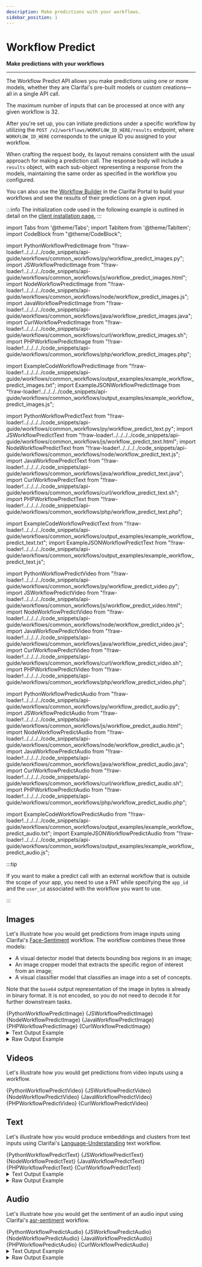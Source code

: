 ```yaml
---
description: Make predictions with your workflows.
sidebar_position: 1
---
```


# Workflow Predict

**Make predictions with your workflows**
<hr />

The Workflow Predict API allows you make predictions using one or more models, whether they are Clarifai's pre-built models or custom creations—all in a single API call.

The maximum number of inputs that can be processed at once with any given workflow is 32.

After you're set up, you can initiate predictions under a specific workflow by utilizing the `POST /v2/workflows/WORKFLOW_ID_HERE/results` endpoint, where `WORKFLOW_ID_HERE` corresponds to the unique ID you assigned to your workflow.

When crafting the request body, its layout remains consistent with the usual approach for making a prediction call. The response body will include a `results` object, with each sub-object representing a response from the models, maintaining the same order as specified in the workflow you configured.

You can also use the [Workflow Builder](https://docs.clarifai.com/portal-guide/workflows/workflow-builder) in the Clarifai Portal to build your workflows and see the results of their predictions on a given input.

:::info
The initialization code used in the following example is outlined in detail on the [client installation page.](https://docs.clarifai.com/api-guide/api-overview/api-clients/#client-installation-instructions)
:::

import Tabs from '@theme/Tabs';
import TabItem from '@theme/TabItem';
import CodeBlock from "@theme/CodeBlock";

import PythonWorkflowPredictImage from "!!raw-loader!../../../../code_snippets/api-guide/workflows/common_workflows/py/workflow_predict_images.py";
import JSWorkflowPredictImage from "!!raw-loader!../../../../code_snippets/api-guide/workflows/common_workflows/js/workflow_predict_images.html";
import NodeWorkflowPredictImage from "!!raw-loader!../../../../code_snippets/api-guide/workflows/common_workflows/node/workflow_predict_images.js";
import JavaWorkflowPredictImage from "!!raw-loader!../../../../code_snippets/api-guide/workflows/common_workflows/java/workflow_predict_images.java";
import CurlWorkflowPredictImage from "!!raw-loader!../../../../code_snippets/api-guide/workflows/common_workflows/curl/workflow_predict_images.sh";
import PHPWorkflowPredictImage from "!!raw-loader!../../../../code_snippets/api-guide/workflows/common_workflows/php/workflow_predict_images.php";

import ExampleCodeWorkflowPredictImage from "!!raw-loader!../../../../code_snippets/api-guide/workflows/common_workflows/output_examples/example_workflow_predict_images.txt";
import ExampleJSONWorkflowPredictImage from "!!raw-loader!../../../../code_snippets/api-guide/workflows/common_workflows/output_examples/example_workflow_predict_images.js";

import PythonWorkflowPredictText from "!!raw-loader!../../../../code_snippets/api-guide/workflows/common_workflows/py/workflow_predict_text.py";
import JSWorkflowPredictText from "!!raw-loader!../../../../code_snippets/api-guide/workflows/common_workflows/js/workflow_predict_text.html";
import NodeWorkflowPredictText from "!!raw-loader!../../../../code_snippets/api-guide/workflows/common_workflows/node/workflow_predict_text.js";
import JavaWorkflowPredictText from "!!raw-loader!../../../../code_snippets/api-guide/workflows/common_workflows/java/workflow_predict_text.java";
import CurlWorkflowPredictText from "!!raw-loader!../../../../code_snippets/api-guide/workflows/common_workflows/curl/workflow_predict_text.sh";
import PHPWorkflowPredictText from "!!raw-loader!../../../../code_snippets/api-guide/workflows/common_workflows/php/workflow_predict_text.php";

import ExampleCodeWorkflowPredictText from "!!raw-loader!../../../../code_snippets/api-guide/workflows/common_workflows/output_examples/example_workflow_predict_text.txt";
import ExampleJSONWorkflowPredictText from "!!raw-loader!../../../../code_snippets/api-guide/workflows/common_workflows/output_examples/example_workflow_predict_text.js";

import PythonWorkflowPredictVideo from "!!raw-loader!../../../../code_snippets/api-guide/workflows/common_workflows/py/workflow_predict_video.py";
import JSWorkflowPredictVideo from "!!raw-loader!../../../../code_snippets/api-guide/workflows/common_workflows/js/workflow_predict_video.html";
import NodeWorkflowPredictVideo from "!!raw-loader!../../../../code_snippets/api-guide/workflows/common_workflows/node/workflow_predict_video.js";
import JavaWorkflowPredictVideo from "!!raw-loader!../../../../code_snippets/api-guide/workflows/common_workflows/java/workflow_predict_video.java";
import CurlWorkflowPredictVideo from "!!raw-loader!../../../../code_snippets/api-guide/workflows/common_workflows/curl/workflow_predict_video.sh";
import PHPWorkflowPredictVideo from "!!raw-loader!../../../../code_snippets/api-guide/workflows/common_workflows/php/workflow_predict_video.php";

import PythonWorkflowPredictAudio from "!!raw-loader!../../../../code_snippets/api-guide/workflows/common_workflows/py/workflow_predict_audio.py";
import JSWorkflowPredictAudio from "!!raw-loader!../../../../code_snippets/api-guide/workflows/common_workflows/js/workflow_predict_audio.html";
import NodeWorkflowPredictAudio from "!!raw-loader!../../../../code_snippets/api-guide/workflows/common_workflows/node/workflow_predict_audio.js";
import JavaWorkflowPredictAudio from "!!raw-loader!../../../../code_snippets/api-guide/workflows/common_workflows/java/workflow_predict_audio.java";
import CurlWorkflowPredictAudio from "!!raw-loader!../../../../code_snippets/api-guide/workflows/common_workflows/curl/workflow_predict_audio.sh";
import PHPWorkflowPredictAudio from "!!raw-loader!../../../../code_snippets/api-guide/workflows/common_workflows/php/workflow_predict_audio.php";

import ExampleCodeWorkflowPredictAudio from "!!raw-loader!../../../../code_snippets/api-guide/workflows/common_workflows/output_examples/example_workflow_predict_audio.txt";
import ExampleJSONWorkflowPredictAudio from "!!raw-loader!../../../../code_snippets/api-guide/workflows/common_workflows/output_examples/example_workflow_predict_audio.js";

:::tip

If you want to make a predict call with an external workflow that is outside the scope of your app, you need to use a PAT while specifying the `app_id` and the `user_id` associated with the workflow you want to use. 

:::

## Images

Let's illustrate how you would get predictions from image inputs using Clarifai's [Face-Sentiment](https://clarifai.com/clarifai/main/workflows/Face-Sentiment) workflow. The workflow combines these three models: 

- A visual detector model that detects bounding box regions in an image;
- An image cropper model that extracts the specific region of interest from an image;
- A visual classifier model that classifies an image into a set of concepts.

Note that the `base64` output representation of the image in bytes is already in binary format. It is not encoded, so you do not need to decode it for further downstream tasks.

<Tabs>

<TabItem value="python" label="Python">
    <CodeBlock className="language-python">{PythonWorkflowPredictImage}</CodeBlock>
</TabItem>

<TabItem value="js_rest" label="JavaScript (REST)">
    <CodeBlock className="language-javascript">{JSWorkflowPredictImage}</CodeBlock>
</TabItem>

<TabItem value="nodejs" label="NodeJS">
    <CodeBlock className="language-javascript">{NodeWorkflowPredictImage}</CodeBlock>
</TabItem>

<TabItem value="java" label="Java">
    <CodeBlock className="language-java">{JavaWorkflowPredictImage}</CodeBlock>
</TabItem>

<TabItem value="php" label="PHP">
    <CodeBlock className="language-php">{PHPWorkflowPredictImage}</CodeBlock>
</TabItem>

<TabItem value="curl" label="cURL">
    <CodeBlock className="language-bash">{CurlWorkflowPredictImage}</CodeBlock>
</TabItem>

</Tabs>

<details>
  <summary>Text Output Example</summary>
    <CodeBlock className="language-text">{ExampleCodeWorkflowPredictImage}</CodeBlock>
</details>

<details>
  <summary>Raw Output Example</summary>
    <CodeBlock className="language-javascript">{ExampleJSONWorkflowPredictImage}</CodeBlock>
</details>

## Videos

Let's illustrate how you would get predictions from video inputs using a workflow.

<Tabs>

<TabItem value="python" label="Python">
    <CodeBlock className="language-python">{PythonWorkflowPredictVideo}</CodeBlock>
</TabItem>

<TabItem value="js_rest" label="JavaScript (REST)">
    <CodeBlock className="language-javascript">{JSWorkflowPredictVideo}</CodeBlock>
</TabItem>

<TabItem value="nodejs" label="NodeJS">
    <CodeBlock className="language-javascript">{NodeWorkflowPredictVideo}</CodeBlock>
</TabItem>

<TabItem value="java" label="Java">
    <CodeBlock className="language-java">{JavaWorkflowPredictVideo}</CodeBlock>
</TabItem>

<TabItem value="php" label="PHP">
    <CodeBlock className="language-php">{PHPWorkflowPredictVideo}</CodeBlock>
</TabItem>

<TabItem value="curl" label="cURL">
    <CodeBlock className="language-bash">{CurlWorkflowPredictVideo}</CodeBlock>
</TabItem>

</Tabs>

## Text

Let's illustrate how you would produce embeddings and clusters from text inputs using Clarifai's [Language-Understanding](https://clarifai.com/clarifai/main/workflows/Language-Understanding) text workflow.

<Tabs>

<TabItem value="python" label="Python">
    <CodeBlock className="language-python">{PythonWorkflowPredictText}</CodeBlock>
</TabItem>

<TabItem value="js_rest" label="JavaScript (REST)">
    <CodeBlock className="language-javascript">{JSWorkflowPredictText}</CodeBlock>
</TabItem>

<TabItem value="nodejs" label="NodeJS">
    <CodeBlock className="language-javascript">{NodeWorkflowPredictText}</CodeBlock>
</TabItem>

<TabItem value="java" label="Java">
    <CodeBlock className="language-java">{JavaWorkflowPredictText}</CodeBlock>
</TabItem>

<TabItem value="php" label="PHP">
    <CodeBlock className="language-php">{PHPWorkflowPredictText}</CodeBlock>
</TabItem>

<TabItem value="curl" label="cURL">
    <CodeBlock className="language-bash">{CurlWorkflowPredictText}</CodeBlock>
</TabItem>

</Tabs>

<details>
  <summary>Text Output Example</summary>
    <CodeBlock className="language-text">{ExampleCodeWorkflowPredictText}</CodeBlock>
</details>

<details>
  <summary>Raw Output Example</summary>
    <CodeBlock className="language-javascript">{ExampleJSONWorkflowPredictText}</CodeBlock>
</details>

## Audio

Let's illustrate how you would get the sentiment of an audio input using Clarifai's [asr-sentiment](https://clarifai.com/clarifai/main/workflows/asr-sentiment) workflow.

<Tabs>

<TabItem value="python" label="Python">
    <CodeBlock className="language-python">{PythonWorkflowPredictAudio}</CodeBlock>
</TabItem>

<TabItem value="js_rest" label="JavaScript (REST)">
    <CodeBlock className="language-javascript">{JSWorkflowPredictAudio}</CodeBlock>
</TabItem>

<TabItem value="nodejs" label="NodeJS">
    <CodeBlock className="language-javascript">{NodeWorkflowPredictAudio}</CodeBlock>
</TabItem>

<TabItem value="java" label="Java">
    <CodeBlock className="language-java">{JavaWorkflowPredictAudio}</CodeBlock>
</TabItem>

<TabItem value="php" label="PHP">
    <CodeBlock className="language-php">{PHPWorkflowPredictAudio}</CodeBlock>
</TabItem>

<TabItem value="curl" label="cURL">
    <CodeBlock className="language-bash">{CurlWorkflowPredictAudio}</CodeBlock>
</TabItem>

</Tabs>

<details>
  <summary>Text Output Example</summary>
    <CodeBlock className="language-text">{ExampleCodeWorkflowPredictAudio}</CodeBlock>
</details>

<details>
  <summary>Raw Output Example</summary>
    <CodeBlock className="language-javascript">{ExampleJSONWorkflowPredictAudio}</CodeBlock>
</details>